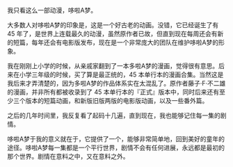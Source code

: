 我只看这么一部动漫，哆啦A梦。

大多数人对哆啦A梦的印象是，这是一个好古老的动画。没错，它已经诞生了有 45 年了，是世界上连载最久的动漫，虽然原作者已故，但直到现在每周还会有新的短篇，每年还会有电影版发布，现在是一个非常庞大的团队在维护哆啦A梦的形象。

我在刚刚上小学的时候，从亲戚家翻到了一本多啦A梦的漫画，觉得很有意思。后来在小学三年级的时候，买了算是最正统的，45 本单行本的漫画合集。当然这是我后来才弄清楚的，因为多啦A梦的作品体系实在太混乱了。原作者藤子·F·不二雄的漫画，并非所有都被收录到了 45 本单行本的『正式』版本中，同时后来还有至少三个版本的短篇动画，和新版旧版两版的电影版动画，以及一些番外篇。

之后的几年时间里，我反复看了起码十几遍，直到现在，我也能够记住每一集的剧情。

哆啦A梦于我的意义就在于，它提供了一个，能够非常简单地，回到美好的童年的途径。哆啦A梦每一集都是一个平行世界，剧情不会有任何进展，永远都是最初的那个世界。剧情在意料之中，又在意料之外。
